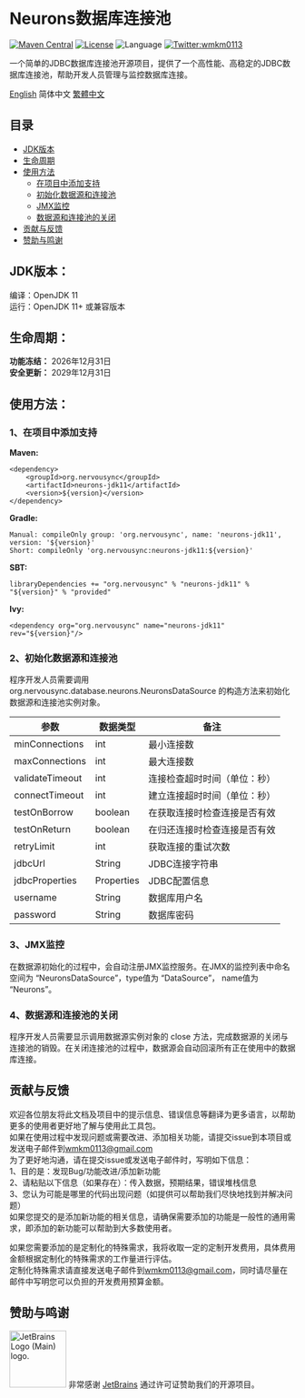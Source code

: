 # Neurons数据库连接池

[![Maven Central](https://maven-badges.herokuapp.com/maven-central/org.nervousync/neurons-jdk11/badge.svg)](https://maven-badges.herokuapp.com/maven-central/org.nervousync/neurons-jdk11/)
[![License](https://img.shields.io/github/license/wmkm0113/neurons-jdk11.svg)](https://github.com/wmkm0113/neurons-jdk11/blob/master/LICENSE)
![Language](https://img.shields.io/badge/language-Java-green)
[![Twitter:wmkm0113](https://img.shields.io/twitter/follow/wmkm0113?label=Follow)](https://twitter.com/wmkm0113)

一个简单的JDBC数据库连接池开源项目，提供了一个高性能、高稳定的JDBC数据库连接池，帮助开发人员管理与监控数据库连接。

[English](README.md)
简体中文
[繁體中文](README_zh_TW.md)

## 目录
* [JDK版本](#JDK版本)
* [生命周期](#生命周期)
* [使用方法](#使用方法)
  + [在项目中添加支持](#1在项目中添加支持)
  + [初始化数据源和连接池](#2初始化数据源和连接池)
  + [JMX监控](#3jmx监控)
  + [数据源和连接池的关闭](#4数据源和连接池的关闭)
* [贡献与反馈](#贡献与反馈)
* [赞助与鸣谢](#赞助与鸣谢)

## JDK版本：
编译：OpenJDK 11   
运行：OpenJDK 11+ 或兼容版本

## 生命周期：
**功能冻结：** 2026年12月31日   
**安全更新：** 2029年12月31日

## 使用方法：
### 1、在项目中添加支持
**Maven:**   
```
<dependency>
    <groupId>org.nervousync</groupId>
	<artifactId>neurons-jdk11</artifactId>
    <version>${version}</version>
</dependency>
```
**Gradle:**   
```
Manual: compileOnly group: 'org.nervousync', name: 'neurons-jdk11', version: '${version}'
Short: compileOnly 'org.nervousync:neurons-jdk11:${version}'
```
**SBT:**   
```
libraryDependencies += "org.nervousync" % "neurons-jdk11" % "${version}" % "provided"
```
**Ivy:**   
```
<dependency org="org.nervousync" name="neurons-jdk11" rev="${version}"/>
```

### 2、初始化数据源和连接池
程序开发人员需要调用 org.nervousync.database.neurons.NeuronsDataSource 的构造方法来初始化数据源和连接池实例对象。

| 参数              | 数据类型       | 备注             |
|-----------------|------------|----------------|
| minConnections  | int        | 最小连接数          |
| maxConnections  | int        | 最大连接数          |
| validateTimeout | int        | 连接检查超时时间（单位：秒） |
| connectTimeout  | int        | 建立连接超时时间（单位：秒） |
| testOnBorrow    | boolean    | 在获取连接时检查连接是否有效 |
| testOnReturn    | boolean    | 在归还连接时检查连接是否有效 |
| retryLimit      | int        | 获取连接的重试次数      |
| jdbcUrl         | String     | JDBC连接字符串      |
| jdbcProperties  | Properties | JDBC配置信息       |
| username        | String     | 数据库用户名         |
| password        | String     | 数据库密码          |

### 3、JMX监控
在数据源初始化的过程中，会自动注册JMX监控服务。在JMX的监控列表中命名空间为 “NeuronsDataSource”，type值为 “DataSource”， name值为 “Neurons”。

### 4、数据源和连接池的关闭
程序开发人员需要显示调用数据源实例对象的 close 方法，完成数据源的关闭与连接池的销毁。在关闭连接池的过程中，数据源会自动回滚所有正在使用中的数据库连接。

## 贡献与反馈
欢迎各位朋友将此文档及项目中的提示信息、错误信息等翻译为更多语言，以帮助更多的使用者更好地了解与使用此工具包。   
如果在使用过程中发现问题或需要改进、添加相关功能，请提交issue到本项目或发送电子邮件到[wmkm0113\@gmail.com](mailto:wmkm0113@gmail.com?subject=bugs_and_features)   
为了更好地沟通，请在提交issue或发送电子邮件时，写明如下信息：   
1、目的是：发现Bug/功能改进/添加新功能   
2、请粘贴以下信息（如果存在）：传入数据，预期结果，错误堆栈信息   
3、您认为可能是哪里的代码出现问题（如提供可以帮助我们尽快地找到并解决问题）   
如果您提交的是添加新功能的相关信息，请确保需要添加的功能是一般性的通用需求，即添加的新功能可以帮助到大多数使用者。

如果您需要添加的是定制化的特殊需求，我将收取一定的定制开发费用，具体费用金额根据定制化的特殊需求的工作量进行评估。   
定制化特殊需求请直接发送电子邮件到[wmkm0113\@gmail.com](mailto:wmkm0113@gmail.com?subject=payment_features)，同时请尽量在邮件中写明您可以负担的开发费用预算金额。

## 赞助与鸣谢
<span id="JetBrains">
    <img src="https://resources.jetbrains.com/storage/products/company/brand/logos/jb_beam.png" width="100px" height="100px" alt="JetBrains Logo (Main) logo.">
    <span>非常感谢 <a href="https://www.jetbrains.com/">JetBrains</a> 通过许可证赞助我们的开源项目。</span>
</span>